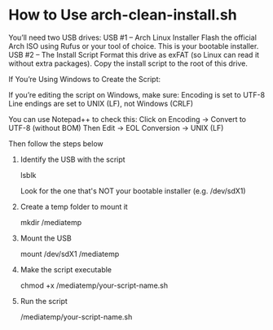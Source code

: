 # How to Use arch-clean-install.sh

You’ll need two USB drives:
    USB #1 – Arch Linux Installer
        Flash the official Arch ISO using Rufus or your tool of choice.
        This is your bootable installer.
    USB #2 – The Install Script
        Format this drive as exFAT (so Linux can read it without extra packages).
        Copy the install script to the root of this drive.

If You’re Using Windows to Create the Script:

If you’re editing the script on Windows, make sure:
    Encoding is set to UTF-8
    Line endings are set to UNIX (LF), not Windows (CRLF)

You can use Notepad++ to check this:
    Click on Encoding → Convert to UTF-8 (without BOM)
    Then Edit → EOL Conversion → UNIX (LF)
    
Then follow the steps below
1. Identify the USB with the script

   lsblk
   
   Look for the one that's NOT your bootable installer (e.g. /dev/sdX1)

3. Create a temp folder to mount it

   mkdir /mediatemp

6. Mount the USB
  
   mount /dev/sdX1 /mediatemp

5. Make the script executable
  
   chmod +x /mediatemp/your-script-name.sh

8. Run the script
  
    /mediatemp/your-script-name.sh
